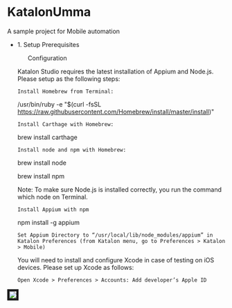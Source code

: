 # KatalonUmma
<p>A sample project for Mobile automation</p>
<ul>
  <li>1. Setup Prerequisites</li>
    <ul>Configuration</ul>

Katalon Studio requires the latest installation of Appium and Node.js. Please setup as the following steps:

    Install Homebrew from Terminal:

/usr/bin/ruby -e "$(curl -fsSL
https://raw.githubusercontent.com/Homebrew/install/master/install)"

    Install Carthage with Homebrew:

brew install carthage

    Install node and npm with Homebrew:

brew install node

brew install npm

Note: To make sure Node.js is installed correctly, you run the command which node on Terminal.

    Install Appium with npm

npm install -g appium

    Set Appium Directory to “/usr/local/lib/node_modules/appium” in Katalon Preferences (from Katalon menu, go to Preferences > Katalon > Mobile)

You will need to install and configure Xcode in case of testing on iOS devices. Please set up Xcode as follows:

    Open Xcode > Preferences > Accounts: Add developer’s Apple ID

</ul>

<img src="https://d1h3p5fzmizjvp.cloudfront.net/wp-content/uploads/2017/07/25103608/Add-acocunt-in-Xcode.png" border="5px #000 solid" align="center" />

